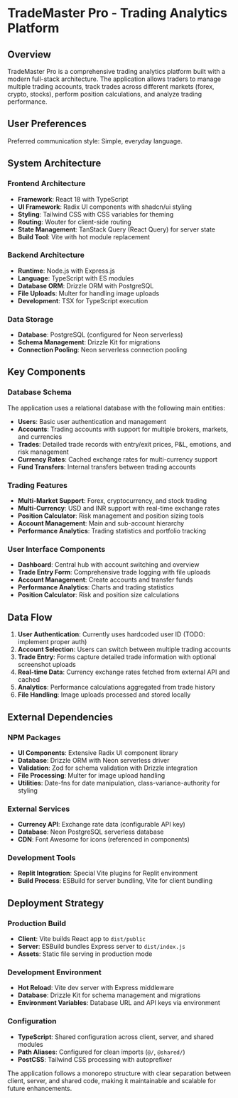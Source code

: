# TradeMaster Pro - Trading Analytics Platform

## Overview

TradeMaster Pro is a comprehensive trading analytics platform built with a modern full-stack architecture. The application allows traders to manage multiple trading accounts, track trades across different markets (forex, crypto, stocks), perform position calculations, and analyze trading performance.

## User Preferences

Preferred communication style: Simple, everyday language.

## System Architecture

### Frontend Architecture
- **Framework**: React 18 with TypeScript
- **UI Framework**: Radix UI components with shadcn/ui styling
- **Styling**: Tailwind CSS with CSS variables for theming
- **Routing**: Wouter for client-side routing
- **State Management**: TanStack Query (React Query) for server state
- **Build Tool**: Vite with hot module replacement

### Backend Architecture
- **Runtime**: Node.js with Express.js
- **Language**: TypeScript with ES modules
- **Database ORM**: Drizzle ORM with PostgreSQL
- **File Uploads**: Multer for handling image uploads
- **Development**: TSX for TypeScript execution

### Data Storage
- **Database**: PostgreSQL (configured for Neon serverless)
- **Schema Management**: Drizzle Kit for migrations
- **Connection Pooling**: Neon serverless connection pooling

## Key Components

### Database Schema
The application uses a relational database with the following main entities:
- **Users**: Basic user authentication and management
- **Accounts**: Trading accounts with support for multiple brokers, markets, and currencies
- **Trades**: Detailed trade records with entry/exit prices, P&L, emotions, and risk management
- **Currency Rates**: Cached exchange rates for multi-currency support
- **Fund Transfers**: Internal transfers between trading accounts

### Trading Features
- **Multi-Market Support**: Forex, cryptocurrency, and stock trading
- **Multi-Currency**: USD and INR support with real-time exchange rates
- **Position Calculator**: Risk management and position sizing tools
- **Account Management**: Main and sub-account hierarchy
- **Performance Analytics**: Trading statistics and portfolio tracking

### User Interface Components
- **Dashboard**: Central hub with account switching and overview
- **Trade Entry Form**: Comprehensive trade logging with file uploads
- **Account Management**: Create accounts and transfer funds
- **Performance Analytics**: Charts and trading statistics
- **Position Calculator**: Risk and position size calculations

## Data Flow

1. **User Authentication**: Currently uses hardcoded user ID (TODO: implement proper auth)
2. **Account Selection**: Users can switch between multiple trading accounts
3. **Trade Entry**: Forms capture detailed trade information with optional screenshot uploads
4. **Real-time Data**: Currency exchange rates fetched from external API and cached
5. **Analytics**: Performance calculations aggregated from trade history
6. **File Handling**: Image uploads processed and stored locally

## External Dependencies

### NPM Packages
- **UI Components**: Extensive Radix UI component library
- **Database**: Drizzle ORM with Neon serverless driver
- **Validation**: Zod for schema validation with Drizzle integration
- **File Processing**: Multer for image upload handling
- **Utilities**: Date-fns for date manipulation, class-variance-authority for styling

### External Services
- **Currency API**: Exchange rate data (configurable API key)
- **Database**: Neon PostgreSQL serverless database
- **CDN**: Font Awesome for icons (referenced in components)

### Development Tools
- **Replit Integration**: Special Vite plugins for Replit environment
- **Build Process**: ESBuild for server bundling, Vite for client bundling

## Deployment Strategy

### Production Build
- **Client**: Vite builds React app to `dist/public`
- **Server**: ESBuild bundles Express server to `dist/index.js`
- **Assets**: Static file serving in production mode

### Development Environment
- **Hot Reload**: Vite dev server with Express middleware
- **Database**: Drizzle Kit for schema management and migrations
- **Environment Variables**: Database URL and API keys via environment

### Configuration
- **TypeScript**: Shared configuration across client, server, and shared modules
- **Path Aliases**: Configured for clean imports (`@/`, `@shared/`)
- **PostCSS**: Tailwind CSS processing with autoprefixer

The application follows a monorepo structure with clear separation between client, server, and shared code, making it maintainable and scalable for future enhancements.